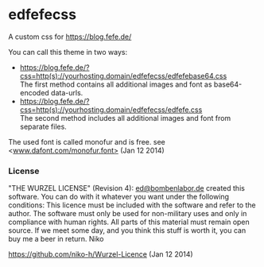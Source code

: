 edfefecss
=========

A custom css for <https://blog.fefe.de/>

You can call this theme in two ways:
* <https://blog.fefe.de/?css=http(s)://yourhosting.domain/edfefecss/edfefebase64.css><br>
  The first method contains all additional images and font as base64-encoded data-urls.
* <https://blog.fefe.de/?css=http(s)://yourhosting.domain/edfefecss/edfefe.css><br>
  The second method includes all additional images and font from separate files.

The used font is called monofur and is free. see <www.dafont.com/monofur.font> (Jan 12 2014)

### License

"THE WURZEL LICENSE" (Revision 4): ed@bombenlabor.de created this software. 
You can do with it whatever you want under the following conditions: 
This licence must be included with the software and refer to the author. 
The software must only be used for non-military uses and only in compliance 
with human rights. All parts of this material must remain open source. 
If we meet some day, and you think this stuff is worth it, 
you can buy me a beer in return. Niko

<https://github.com/niko-h/Wurzel-Licence> (Jan 12 2014)

